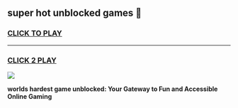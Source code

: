 
## super hot unblocked games 👋
<h3>
<a href="https://premium.freeplayer.one?title=super_hot_unblocked_games&ref=13F">CLICK TO PLAY</a></h3>
<hr>

<h3>
<a href="https://premium.freeplayer.one?title=super_hot_unblocked_games&ref=13F">CLICK 2 PLAY</a>
  
</h3>

<a href="https://premium.freeplayer.one?title=super_hot_unblocked_games&ref=12F/"><img src="https://clearcache.store/games.png"></a>


**worlds hardest game unblocked: Your Gateway to Fun and Accessible Online Gaming**
